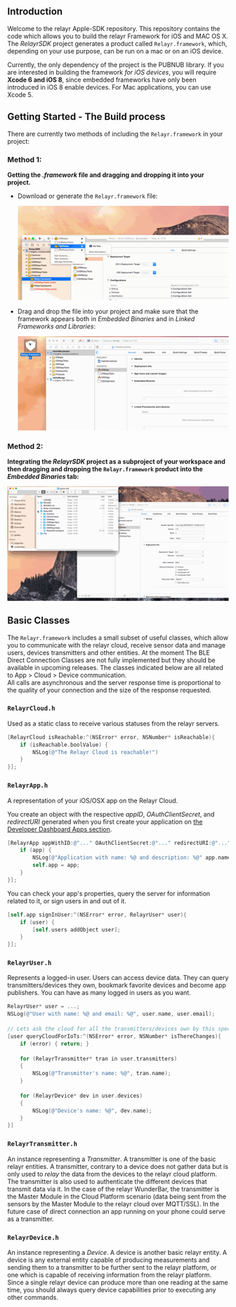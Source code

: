 Introduction
------------
Welcome to the relayr Apple-SDK repository.
This repository contains the code which allows you to build the relayr Framework for iOS and MAC OS X. The *RelayrSDK* project generates a product called `Relayr.framework`, which, depending on your use purpose, can be run on a mac or on an iOS device.

Currently, the only dependency of the project is the PUBNUB library.
If you are interested in building the framework *for iOS devices*, you will require **Xcode 6 and iOS 8**, since embedded frameworks have only been introduced in iOS 8 enable devices.
For Mac applications, you can use Xcode 5.

Getting Started - The Build process
-----------------------------------

There are currently two methods of including the `Relayr.framework` in your project:

### Method 1:

**Getting the *.framework* file and dragging and dropping it into your project.**

  * Download or generate the `Relayr.framework` file:

     ![First step of the build process](./README/Assets/BuildProcess01.gif)

  * Drag and drop the file into your project and make sure that the framework appears both in *Embedded Binaries* and in *Linked Frameworks and Libraries*:

     ![Second step of the build process](./README/Assets/BuildProcess02.gif)

### Method 2:

**Integrating the *RelayrSDK* project as a subproject of your workspace and then dragging and dropping the `Relayr.framework` product into the *Embedded Binaries* tab:**

  ![Method 2 of the build process](./README/Assets/BuildProcess03.gif)

Basic Classes
-------------

The `Relayr.framework` includes a small subset of useful classes, which allow you to communicate with the relayr cloud, receive sensor data and manage users, devices transmitters and other entities. At the moment The BLE Direct Connection Classes are not fully implemented but they should be available in upcoming releases. The classes indicated below are all related to App > Cloud > Device communication.  
All calls are asynchronous and the server response time is proportional to the quality of your connection and the size of the response requested.

### `RelayrCloud.h`

Used as a static class to receive various statuses from the relayr servers.

```objective-c
[RelayrCloud isReachable:^(NSError* error, NSNumber* isReachable){
    if (isReachable.boolValue) {
        NSLog(@"The Relayr Cloud is reachable!")
    }
}];
```

### `RelayrApp.h`

A representation of your iOS/OSX app on the Relayr Cloud.

You create an object with the respective *appID*, *OAuthClientSecret*, and *redirectURI* generated when you first create your application on [the Developer Dashboard Apps section](https://developer.relayr.io/dashboard/apps/myApps).

```objective-c
[RelayrApp appWithID:@"..." OAuthClientSecret:@"..." redirectURI:@"..." completion:^(NSError* error, RelayrApp* app){
    if (app) {
        NSLog(@"Application with name: %@ and description: %@" app.name, app.description);
        self.app = app;
    }
}];
```

You can check your app's properties, query the server for information related to it, or sign users in and out of it.

```objective-c
[self.app signInUser:^(NSError* error, RelayrUser* user){
    if (user) {
        [self.users addObject user];
    }
}];
```

### `RelayrUser.h`

Represents a logged-in user.
Users can access device data. They can query transmitters/devices they own, bookmark favorite devices and become app publishers.
You can have as many logged in users as you want.

```objective-c
RelayrUser* user = ...;
NSLog(@"User with name: %@ and email: %@", user.name, user.email);

// Lets ask the cloud for all the transmitters/devices own by this specific user.
[user queryCloudForIoTs:^(NSError* error, NSNumber* isThereChanges){
    if (error) { return; }

    for (RelayrTransmitter* tran in user.transmitters)
    {
        NSLog(@"Transmitter's name: %@", tran.name);
    }

    for (RelayrDevice* dev in user.devices)
    {
        NSLog(@"Device's name: %@", dev.name);
    }
}]
```

### `RelayrTransmitter.h`

An instance representing a *Transmitter*. A transmitter is one of the basic relayr entities.
A transmitter, contrary to a device does not gather data but is only used to *relay* the data from the devices to the relayr cloud platform. The transmitter is also used to authenticate the different devices that transmit data via it.
In the case of the relayr WunderBar, the transmitter is the Master Module in the Cloud Platform scenario (data being sent from the sensors by the Master Module to the relayr cloud over MQTT/SSL). In the future case of direct connection an app running on your phone could serve as a transmitter.

### `RelayrDevice.h`

An instance representing a *Device*. A device is another basic relayr entity.
A device is any external entity capable of producing measurements
and sending them to a transmitter to be further sent to the relayr platform, or one which is capable of receiving information from the relayr platform.
Since a single relayr device can produce more than one reading at the same time, you should always query device capabilities prior to executing any other commands.
